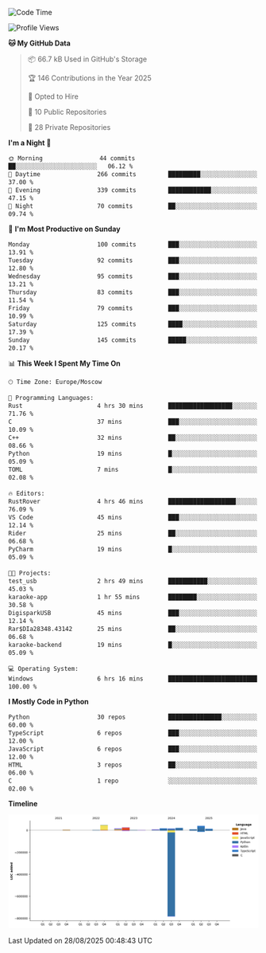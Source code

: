 <!--START_SECTION:waka-->
![Code Time](http://img.shields.io/badge/Code%20Time-806%20hrs%202%20mins-blue)

![Profile Views](http://img.shields.io/badge/Profile%20Views-0-blue)

**🐱 My GitHub Data** 

> 📦 66.7 kB Used in GitHub's Storage 
 > 
> 🏆 146 Contributions in the Year 2025
 > 
> 💼 Opted to Hire
 > 
> 📜 10 Public Repositories 
 > 
> 🔑 28 Private Repositories 
 > 
**I'm a Night 🦉** 

```text
🌞 Morning                44 commits          ██░░░░░░░░░░░░░░░░░░░░░░░   06.12 % 
🌆 Daytime                266 commits         █████████░░░░░░░░░░░░░░░░   37.00 % 
🌃 Evening                339 commits         ████████████░░░░░░░░░░░░░   47.15 % 
🌙 Night                  70 commits          ██░░░░░░░░░░░░░░░░░░░░░░░   09.74 % 
```
📅 **I'm Most Productive on Sunday** 

```text
Monday                   100 commits         ███░░░░░░░░░░░░░░░░░░░░░░   13.91 % 
Tuesday                  92 commits          ███░░░░░░░░░░░░░░░░░░░░░░   12.80 % 
Wednesday                95 commits          ███░░░░░░░░░░░░░░░░░░░░░░   13.21 % 
Thursday                 83 commits          ███░░░░░░░░░░░░░░░░░░░░░░   11.54 % 
Friday                   79 commits          ███░░░░░░░░░░░░░░░░░░░░░░   10.99 % 
Saturday                 125 commits         ████░░░░░░░░░░░░░░░░░░░░░   17.39 % 
Sunday                   145 commits         █████░░░░░░░░░░░░░░░░░░░░   20.17 % 
```


📊 **This Week I Spent My Time On** 

```text
🕑︎ Time Zone: Europe/Moscow

💬 Programming Languages: 
Rust                     4 hrs 30 mins       ██████████████████░░░░░░░   71.76 % 
C                        37 mins             ███░░░░░░░░░░░░░░░░░░░░░░   10.09 % 
C++                      32 mins             ██░░░░░░░░░░░░░░░░░░░░░░░   08.66 % 
Python                   19 mins             █░░░░░░░░░░░░░░░░░░░░░░░░   05.09 % 
TOML                     7 mins              █░░░░░░░░░░░░░░░░░░░░░░░░   02.08 % 

🔥 Editors: 
RustRover                4 hrs 46 mins       ███████████████████░░░░░░   76.09 % 
VS Code                  45 mins             ███░░░░░░░░░░░░░░░░░░░░░░   12.14 % 
Rider                    25 mins             ██░░░░░░░░░░░░░░░░░░░░░░░   06.68 % 
PyCharm                  19 mins             █░░░░░░░░░░░░░░░░░░░░░░░░   05.09 % 

🐱‍💻 Projects: 
test_usb                 2 hrs 49 mins       ███████████░░░░░░░░░░░░░░   45.03 % 
karaoke-app              1 hr 55 mins        ████████░░░░░░░░░░░░░░░░░   30.58 % 
DigisparkUSB             45 mins             ███░░░░░░░░░░░░░░░░░░░░░░   12.14 % 
Rar$DIa28348.43142       25 mins             ██░░░░░░░░░░░░░░░░░░░░░░░   06.68 % 
karaoke-backend          19 mins             █░░░░░░░░░░░░░░░░░░░░░░░░   05.09 % 

💻 Operating System: 
Windows                  6 hrs 16 mins       █████████████████████████   100.00 % 
```

**I Mostly Code in Python** 

```text
Python                   30 repos            ███████████████░░░░░░░░░░   60.00 % 
TypeScript               6 repos             ███░░░░░░░░░░░░░░░░░░░░░░   12.00 % 
JavaScript               6 repos             ███░░░░░░░░░░░░░░░░░░░░░░   12.00 % 
HTML                     3 repos             ██░░░░░░░░░░░░░░░░░░░░░░░   06.00 % 
C                        1 repo              ░░░░░░░░░░░░░░░░░░░░░░░░░   02.00 % 
```



**Timeline**

![Lines of Code chart](https://raw.githubusercontent.com/adlemx/adlemx/main/assets/bar_graph.png)


 Last Updated on 28/08/2025 00:48:43 UTC
<!--END_SECTION:waka-->
